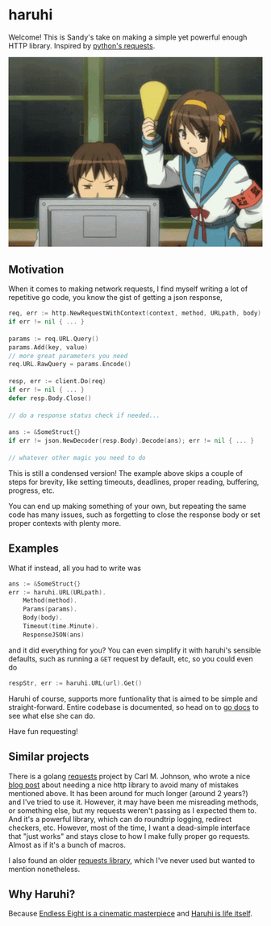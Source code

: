 # haruhi

Welcome! This is Sandy's take on making a simple yet powerful enough
HTTP library. Inspired by [python's requests](https://github.com/psf/requests).

![haruhi](haruhi.gif)

## Motivation

When it comes to making network requests, I find myself writing a lot of repetitive
go code, you know the gist of getting a json response,

```go
req, err := http.NewRequestWithContext(context, method, URLpath, body)
if err != nil { ... }

params := req.URL.Query()
params.Add(key, value)
// more great parameters you need
req.URL.RawQuery = params.Encode()

resp, err := client.Do(req)
if err != nil { ... }
defer resp.Body.Close()

// do a response status check if needed...

ans := &SomeStruct{}
if err != json.NewDecoder(resp.Body).Decode(ans); err != nil { ... }

// whatever other magic you need to do
```

This is still a condensed version! The example above skips a couple of steps for brevity,
like setting timeouts, deadlines, proper reading, buffering, progress, etc. 

You can end up making something of your own, but repeating the same code has many issues,
such as forgetting to close the response body or set proper contexts with plenty more.

## Examples

What if instead, all you had to write was

```go
ans := &SomeStruct{}
err := haruhi.URL(URLpath).
    Method(method).
    Params(params).
    Body(body).
    Timeout(time.Minute).
    ResponseJSON(ans)
```

and it did everything for you? You can even simplify it with haruhi's sensible defaults, such as
running a `GET` request by default, etc, so you could even do

```go
respStr, err := haruhi.URL(url).Get()
```

Haruhi of course, supports more funtionality that is aimed to be simple and straight-forward.
Entire codebase is documented, so head on to [go docs](https://pkg.go.dev/github.com/thecsw/haruhi)
to see what else she can do. 

Have fun requesting!

## Similar projects

There is a golang [requests](https://github.com/carlmjohnson/requests) project by Carl M. Johnson,
who wrote a nice [blog post](https://blog.carlmjohnson.net/post/2021/requests-golang-http-client/) 
about needing a nice http library to avoid many of mistakes mentioned above. It has been around for
much longer (around 2 years?) and I've tried to use it. However, it may have been me misreading 
methods, or something else, but my requests weren't passing as I expected them to. And it's a powerful
library, which can do roundtrip logging, redirect checkers, etc. However, most of the time, I want
a dead-simple interface that "just works" and stays close to how I make fully proper go requests. 
Almost as if it's a bunch of macros.

I also found an older [requests library](https://github.com/asmcos/requests), which I've never used
but wanted to mention nonetheless.

## Why Haruhi?

Because [Endless Eight is a cinematic masterpiece](https://letterboxd.com/thecsw/film/the-melancholy-of-haruhi-suzumiya/) and [Haruhi is life itself](https://haruhi.fandom.com/wiki/Haruhi_Suzumiya).
